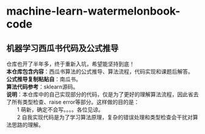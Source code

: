 # machine-learn-watermelonbook-code

## 机器学习西瓜书代码及公式推导

仓库也开了半年多，终于重新入坑，希望能坚持到底！  
**本仓库包含内容**：西瓜书算法的公式推导、算法流程，代码实现和课题后解答。  
**公式推导复制粘贴自**：南瓜书。  
**算法代码参考**：sklearn源码。  
**说明**：本仓库中的自己实现部分的代码，仅是为了更好的理解算法流程，因此省去了所有类型检查、raise error等部分。这样做的目的是：  
　　1 萌新，确定不会写。。。。各位见谅。  
　　2 自我实现代码是为了学习算法原理，复杂的错误处理和类型检查会干扰对算法思路的理解。
